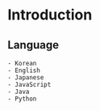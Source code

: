 # Introduction

## Language
    - Korean
    - English
    - Japanese
    - JavaScript
    - Java
    - Python